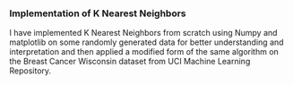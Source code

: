 ### Implementation of K Nearest Neighbors
I have implemented K Nearest Neighbors from scratch using Numpy and matplotlib on some randomly generated data for better understanding and interpretation and then applied a modified form of the same algorithm on the Breast Cancer Wisconsin dataset from UCI Machine Learning Repository.
